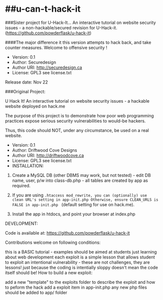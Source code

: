 ##u-can-t-hack-it
===============

###Sister project for U-Hack-It...  An interactive tutorial on website security issues - a non-hackable/secured revision for U-Hack-it. (https://github.com/powderflask/u-hack-it)

####The major difference it this version attempts to hack back, and take counter measures.
Welcome to offensive security !

- Version: 0.1
- Author: Securedesign
- Author URI: http://securedesign.ca
- License: GPL3 see license.txt

 Release date: Nov 22



###Original Project:

U Hack It!
An interactive tutorial on website security issues - a hackable website deployed on hack.me

The purpose of this project is to demonstrate how poor web programming practices expose serious security vulnerabilities to would-be hackers.

Thus, this code should NOT, under any circumstance, be used on a real website.

- Version: 0.1
- Author: Driftwood Cove Designs
- Author URI: http://driftwoodcove.ca
- License: GPL3 see license.txt
- INSTALLATION:

1) Create a MySQL DB (other DBMS may work, but not tested) - edit DB name, user, p/w into class-db.php - all tables are created by app as required.

2) If you are using ```.htaccess mod_rewrite, you can (optionally) use clean URL's setting in app-init.php Otherwise, ensure CLEAN_URLS is FALSE in app-init.php ``` (default setting for use on hack.me).

3) Install the app in htdocs, and point your browser at index.php

DEVELOPMENT:

Code is available at: https://github.com/powderflask/u-hack-it

Contributions welcome on following conditions:

this is a BASIC tutorial - examples should be aimed at students just learning about web development
each exploit is a simple lesson that allows student to exploit an intentional vulnerability - these are not challenges, they are lessons!
just because the coding is intentially sloppy doesn't mean the code itself should be!
How to build a new exploit:

add a new "template" to the exploits folder to describe the exploit and how to peform the hack
add a exploit item in app-init.php
any new php files should be added to app/ folder
